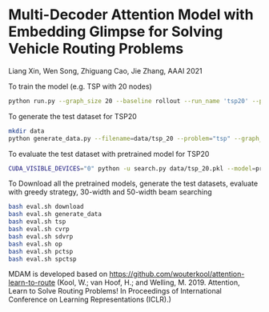 # Multi-Decoder Attention Model with Embedding Glimpse for Solving Vehicle Routing Problems
Liang Xin, Wen Song, Zhiguang Cao, Jie Zhang, AAAI 2021

To train the model (e.g. TSP with 20 nodes)
```bash
python run.py --graph_size 20 --baseline rollout --run_name 'tsp20' --problem="tsp" --batch_size=512 --epoch_size=1280000 --kl_loss=0.01 --n_EG=2 --n_paths=5 --val_size=10000
```

To generate the test dataset for TSP20
```bash
mkdir data
python generate_data.py --filename=data/tsp_20 --problem="tsp" --graph_sizes=20 --dataset_size=100000
```

To evaluate the test dataset with pretrained model for TSP20
```bash
CUDA_VISIBLE_DEVICES="0" python -u search.py data/tsp_20.pkl --model=pretrained/tsp_20/epoch-99.pt --beam_size=1 --eval_batch_size=1024
```

To Download all the pretrained models, generate the test datasets, evaluate with greedy strategy, 30-width and 50-width beam searching
```bash
bash eval.sh download
bash eval.sh generate_data
bash eval.sh tsp
bash eval.sh cvrp
bash eval.sh sdvrp
bash eval.sh op
bash eval.sh pctsp
bash eval.sh spctsp
```


MDAM is developed based on https://github.com/wouterkool/attention-learn-to-route (Kool, W.; van Hoof, H.; and Welling, M. 2019. Attention,
Learn to Solve Routing Problems! In Proceedings of International Conference on Learning Representations (ICLR).)
